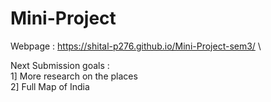 # Mini-Project

Webpage : https://shital-p276.github.io/Mini-Project-sem3/ \

Next Submission goals : \
1] More research on the places \
2] Full Map of India

